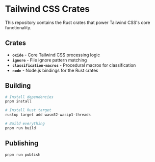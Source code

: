 # Tailwind CSS Crates

This repository contains the Rust crates that power Tailwind CSS's core functionality.

## Crates

- **`oxide`** - Core Tailwind CSS processing logic
- **`ignore`** - File ignore pattern matching
- **`classification-macros`** - Procedural macros for classification
- **`node`** - Node.js bindings for the Rust crates

## Building

```bash
# Install dependencies
pnpm install

# Install Rust target
rustup target add wasm32-wasip1-threads

# Build everything
pnpm run build
```

## Publishing

```bash
pnpm run publish
```
